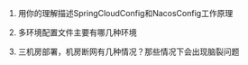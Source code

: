 1. 用你的理解描述SpringCloudConfig和NacosConfig工作原理

   

2. 多环境配置文件主要有哪几种环境

   

3. 三机房部署，机房断网有几种情况？那些情况下会出现脑裂问题

   

